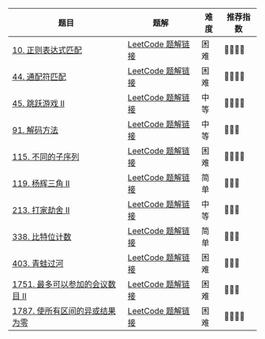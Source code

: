 | 题目                                                                                | 题解                                                                                                                                                                                       | 难度 | 推荐指数 |
| ----------------------------------------------------------------------------------- | ------------------------------------------------------------------------------------------------------------------------------------------------------------------------------------------ | ---- | -------- |
| [10. 正则表达式匹配 ](https://leetcode-cn.com/problems/regular-expression-matching) | [LeetCode 题解链接](https://leetcode-cn.com/problems/regular-expression-matching/solution/shua-chuan-lc-dong-tai-gui-hua-jie-fa-by-zn9w/) | 困难 | 🤩🤩🤩🤩 |
| [44. 通配符匹配](https://leetcode-cn.com/problems/wildcard-matching/) | [LeetCode 题解链接](https://leetcode-cn.com/problems/wildcard-matching/solution/gong-shui-san-xie-xiang-jie-dong-tai-gui-ifyx/) | 困难 | 🤩🤩🤩🤩 |
| [45. 跳跃游戏 II](https://leetcode-cn.com/problems/jump-game-ii/) | [LeetCode 题解链接](https://leetcode-cn.com/problems/jump-game-ii/solution/xiang-jie-dp-tan-xin-shuang-zhi-zhen-jie-roh4/) | 中等 | 🤩🤩🤩🤩     |
| [91. 解码方法](https://leetcode-cn.com/problems/decode-ways/) | [LeetCode 题解链接](https://leetcode-cn.com/problems/decode-ways/solution/gong-shui-san-xie-gen-ju-shu-ju-fan-wei-ug3dd/) | 中等 | 🤩🤩🤩 |
| [115. 不同的子序列](https://leetcode-cn.com/problems/distinct-subsequences/) | [LeetCode 题解链接](https://leetcode-cn.com/problems/distinct-subsequences/solution/xiang-jie-zi-fu-chuan-pi-pei-wen-ti-de-t-wdtk/) | 困难 | 🤩🤩🤩🤩 |
| [119. 杨辉三角 II](https://leetcode-cn.com/problems/pascals-triangle-ii/) | [LeetCode 题解链接](https://leetcode-cn.com/problems/pascals-triangle-ii/solution/dong-tai-gui-hua-luo-ti-chang-jian-de-ko-n2xj/) | 简单 | 🤩🤩🤩 |
| [213. 打家劫舍 II](https://leetcode-cn.com/problems/house-robber-ii/) | [LeetCode 题解链接](https://leetcode-cn.com/problems/house-robber-ii/solution/gong-shui-san-xie-ru-he-jiang-xin-xian-z-zf0w/) | 中等 | 🤩🤩🤩 |
| [338. 比特位计数](https://leetcode-cn.com/problems/counting-bits/) | [LeetCode 题解链接](https://leetcode-cn.com/problems/counting-bits/solution/po-su-jie-fa-dong-tai-gui-hua-jie-fa-by-vvail/) | 简单 | 🤩🤩🤩 |
| [403. 青蛙过河](https://leetcode-cn.com/problems/frog-jump/) | [LeetCode 题解链接](https://leetcode-cn.com/problems/frog-jump/solution/gong-shui-san-xie-yi-ti-duo-jie-jiang-di-74fw/) | 困难 | 🤩🤩🤩 |
| [1751. 最多可以参加的会议数目 II](https://leetcode-cn.com/problems/maximum-number-of-events-that-can-be-attended-ii/) | [LeetCode 题解链接](https://leetcode-cn.com/problems/maximum-number-of-events-that-can-be-attended-ii/solution/po-su-dp-er-fen-dp-jie-fa-by-ac_oier-88du/) | 困难 | 🤩🤩🤩 |
| [1787. 使所有区间的异或结果为零](https://leetcode-cn.com/problems/make-the-xor-of-all-segments-equal-to-zero/) | [LeetCode 题解链接](https://leetcode-cn.com/problems/make-the-xor-of-all-segments-equal-to-zero/solution/gong-shui-san-xie-chou-xiang-cheng-er-we-ww79/) | 困难 | 🤩🤩🤩🤩 |

